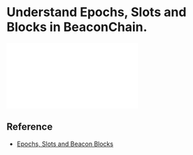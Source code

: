 # Understand Epochs, Slots and Blocks in BeaconChain.

![](./epochs-slots.md)

## Reference

- [Epochs, Slots and Beacon Blocks](https://www.cryptofrens.info/p/epochs-slots-and-beacon-blocks)